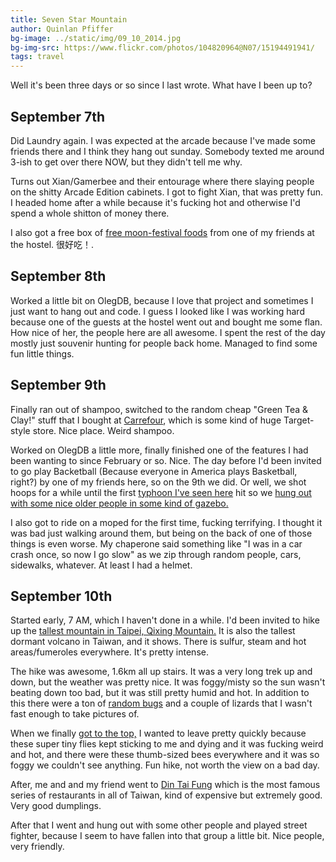```yaml
---
title: Seven Star Mountain
author: Quinlan Pfiffer
bg-image: ../static/img/09_10_2014.jpg
bg-img-src: https://www.flickr.com/photos/104820964@N07/15194491941/
tags: travel
---
```


Well it's been three days or so since I last wrote. What have I been up to?

## September 7th

Did Laundry again. I was expected at the arcade because I've made some friends
there and I think they hang out sunday. Somebody texted me around 3-ish to get
over there NOW, but they didn't tell me why.

Turns out Xian/Gamerbee and their entourage where there slaying people on the
shitty Arcade Edition cabinets. I got to fight Xian, that was pretty fun. I
headed home after a while because it's fucking hot and otherwise I'd spend a
whole shitton of money there.

I also got a free box of [free moon-festival foods](https://www.flickr.com/photos/104820964@N07/15010808029/)
from one of my friends at the hostel. 很好吃！.

## September 8th

Worked a little bit on OlegDB, because I love that project and sometimes I just
want to hang out and code. I guess I looked like I was working hard because one
of the guests at the hostel went out and bought me some flan. How nice of her,
the people here are all awesome. I spent the rest of the day mostly just
souvenir hunting for people back home. Managed to find some fun little things.

## September 9th

Finally ran out of shampoo, switched to the random cheap "Green Tea & Clay!"
stuff that I bought at [Carrefour](http://www.carrefour.com/), which is some
kind of huge Target-style store. Nice place. Weird shampoo.

Worked on OlegDB a little more, finally finished one of the features I had been
wanting to since February or so. Nice. The day before I'd been invited to go
play Backetball (Because everyone in America plays Basketball, right?) by one of
my friends here, so on the 9th we did. Or well, we shot hoops for a while until
the first [typhoon I've seen here](https://www.flickr.com/photos/104820964@N07/15185718351/in/set-72157646972763008)
hit so we [hung out with some nice older people in some kind of gazebo.](https://www.flickr.com/photos/104820964@N07/15165717696/in/set-72157646972763008)

I also got to ride on a moped for the first
time, fucking terrifying. I thought it was bad just walking around them, but
being on the back of one of those things is even worse. My chaperone said
something like "I was in a car crash once, so now I go slow" as we zip through
random people, cars, sidewalks, whatever. At least I had a helmet.

## September 10th

Started early, 7 AM, which I haven't done in a while. I'd been invited to hike
up the [tallest mountain in Taipei, Qixing Mountain.](http://en.wikipedia.org/wiki/Qixing_Mountain_(Taipei))
It is also the tallest dormant volcano in Taiwan, and it shows. There is sulfur,
steam and hot areas/fumeroles everywhere. It's pretty intense.

The hike was awesome, 1.6km all up stairs. It was a very long trek up and down,
but the weather was pretty nice. It was foggy/misty so the sun wasn't beating
down too bad, but it was still pretty humid and hot. In addition to this there
were a ton of [random bugs](https://www.flickr.com/photos/104820964@N07/15010735999/)
and a couple of lizards that I wasn't fast enough to take pictures of.

When we finally [got to the top,](https://www.flickr.com/photos/104820964@N07/15194490231/)
I wanted to leave pretty quickly because these super tiny flies kept sticking to
me and dying and it was fucking weird and hot, and there were these thumb-sized
bees everywhere and it was so foggy we couldn't see anything. Fun hike, not
worth the view on a bad day.

After, me and and my friend went to [Din Tai Fung](http://dintaifungusa.com/)
which is the most famous series of restaurants in all of Taiwan, kind of
expensive but extremely good. Very good dumplings.

After that I went and hung out with some other people and played street fighter,
because I seem to have fallen into that group a little bit. Nice people, very
friendly.
